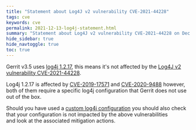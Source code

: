```yaml
---
title: "Statement about Log4J v2 vulnerability CVE-2021-44228"
tags: cve
keywords: cve
permalink: 2021-12-13-log4j-statement.html
summary: "Statement about Log4J v2 vulnerability CVE-2021-44228 on Dec 13, 2021"
hide_sidebar: true
hide_navtoggle: true
toc: true
---
```


Gerrit v3.5 uses [log4j 1.2.17](https://gerrit.googlesource.com/gerrit/+/refs/heads/stable-3.5/WORKSPACE#278),
this means it's not affected by the [Log4J v2 vulnerability CVE-2021-44228](https://nvd.nist.gov/vuln/detail/CVE-2021-44228).

Log4j 1.2.17 is affected by [CVE-2019-17571](https://nvd.nist.gov/vuln/detail/CVE-2019-17571)
and [CVE-2020-9488](https://nvd.nist.gov/vuln/detail/CVE-2020-9488) however, both
of them require a specific log4j configuration that Gerrit does not use out of the
box.

Should you have used a [custom log4j configuration](https://gerrit-documentation.storage.googleapis.com/Documentation/3.5.0.1/config-gerrit.html#container.javaOptions)
you should also check that your configuration is not impacted by the above vulnerabilities\
and look at the associated mitigation actions.

